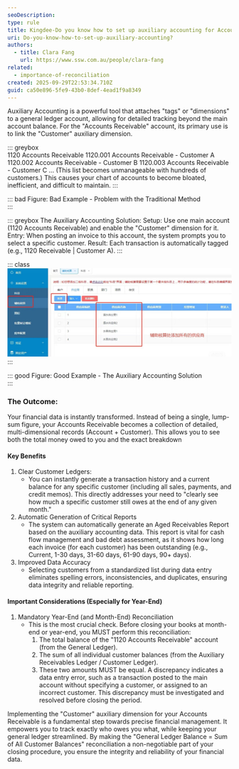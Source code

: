```yaml
---
seoDescription: 
type: rule
title: Kingdee-Do you know how to set up auxiliary accounting for Accounts Receivables?(Chinese only)
uri: Do-you-know-how-to-set-up-auxiliary-accounting?
authors:
  - title: Clara Fang
    url: https://www.ssw.com.au/people/clara-fang
related:
  - importance-of-reconciliation
created: 2025-09-29T22:53:34.710Z
guid: ca50e896-5fe9-43b0-8def-4ead1f9a8349
---
```


Auxiliary Accounting is a powerful tool that attaches "tags" or "dimensions" to a general ledger account, allowing for detailed tracking beyond the main account balance. For the "Accounts Receivable" account, its primary use is to link the "Customer" auxiliary dimension.

::: greybox  
1120 Accounts Receivable
1120.001 Accounts Receivable - Customer A
1120.002 Accounts Receivable - Customer B
1120.003 Accounts Receivable - Customer C
... (This list becomes unmanageable with hundreds of customers.)
This causes your chart of accounts to become bloated, inefficient, and difficult to maintain. 
:::

::: bad
Figure: Bad Example - Problem with the Traditional Method  
:::

::: greybox 
The Auxiliary Accounting Solution:
Setup: Use one main account (1120 Accounts Receivable) and enable the "Customer" dimension for it.
Entry: When posting an invoice to this account, the system prompts you to select a specific customer.
Result: Each transaction is automatically tagged (e.g., 1120 Receivable | Customer A).
:::

::: class
![Figure: Good-Example-The-Auxiliary-Accounting-Solution](Good-Example-The-Auxiliary-Accounting-Solution.jpg)
:::

::: good
Figure: Good Example - The Auxiliary Accounting Solution  
:::

### The Outcome:
Your financial data is instantly transformed. Instead of being a single, lump-sum figure, your Accounts Receivable becomes a collection of detailed, multi-dimensional records (Account + Customer). This allows you to see both the total money owed to you and the exact breakdown


#### Key Benefits
1. Clear Customer Ledgers:
   - You can instantly generate a transaction history and a current balance for any specific customer (including all sales, payments, and credit memos). This directly addresses your need to "clearly see how much a specific customer still owes at the end of any given month."
2. Automatic Generation of Critical Reports
   - The system can automatically generate an Aged Receivables Report based on the auxiliary accounting data. This report is vital for cash flow management and bad debt assessment, as it shows how long each invoice (for each customer) has been outstanding (e.g., Current, 1-30 days, 31-60 days, 61-90 days, 90+ days).
3. Improved Data Accuracy
   - Selecting customers from a standardized list during data entry eliminates spelling errors, inconsistencies, and duplicates, ensuring data integrity and reliable reporting.

#### Important Considerations (Especially for Year-End)
1. Mandatory Year-End (and Month-End) Reconciliation
   - This is the most crucial check. Before closing your books at month-end or year-end, you MUST perform this reconciliation:
     1. The total balance of the "1120 Accounts Receivable" account (from the General Ledger).
     2. The sum of all individual customer balances (from the Auxiliary Receivables Ledger / Customer Ledger).
     3. These two amounts MUST be equal. A discrepancy indicates a data entry error, such as a transaction posted to the main account without specifying a customer, or assigned to an incorrect customer. This discrepancy must be investigated and resolved before closing the period.

Implementing the "Customer" auxiliary dimension for your Accounts Receivable is a fundamental step towards precise financial management. It empowers you to track exactly who owes you what, while keeping your general ledger streamlined. By making the "General Ledger Balance = Sum of All Customer Balances" reconciliation a non-negotiable part of your closing procedure, you ensure the integrity and reliability of your financial data.
